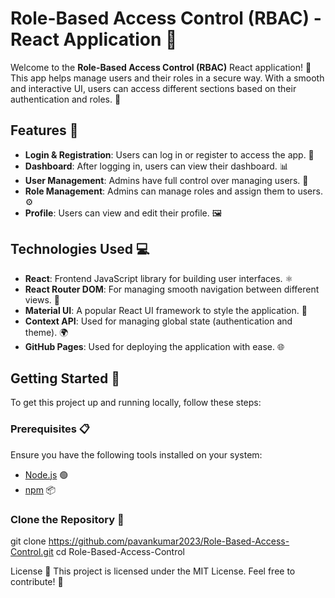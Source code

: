 # Role-Based Access Control (RBAC) - React Application 🚀

Welcome to the **Role-Based Access Control (RBAC)** React application! 🎉 This app helps manage users and their roles in a secure way. With a smooth and interactive UI, users can access different sections based on their authentication and roles. 🔐

## Features 🌟

- **Login & Registration**: Users can log in or register to access the app. 📝
- **Dashboard**: After logging in, users can view their dashboard. 📊
- **User Management**: Admins have full control over managing users. 👥
- **Role Management**: Admins can manage roles and assign them to users. ⚙️
- **Profile**: Users can view and edit their profile. 🖼️

## Technologies Used 💻

- **React**: Frontend JavaScript library for building user interfaces. ⚛️
- **React Router DOM**: For managing smooth navigation between different views. 🔄
- **Material UI**: A popular React UI framework to style the application. 🎨
- **Context API**: Used for managing global state (authentication and theme). 🌍
- **GitHub Pages**: Used for deploying the application with ease. 🌐

## Getting Started 🚀

To get this project up and running locally, follow these steps:

### Prerequisites 📋

Ensure you have the following tools installed on your system:
- [Node.js](https://nodejs.org/) 🟢
- [npm](https://www.npmjs.com/) 📦

### Clone the Repository 🔽

git clone https://github.com/pavankumar2023/Role-Based-Access-Control.git
cd Role-Based-Access-Control



License 📄
This project is licensed under the MIT License. Feel free to contribute! 🌱


